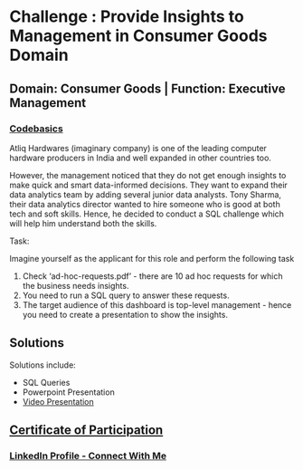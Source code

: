 # Challenge : Provide Insights to Management in Consumer Goods Domain

## Domain:  Consumer Goods | Function: Executive Management

### <a href="https://codebasics.io/challenge/codebasics-resume-project-challenge">Codebasics</a>

Atliq Hardwares (imaginary company) is one of the leading computer hardware producers in India and well expanded in other countries too.


However, the management noticed that they do not get enough insights to make quick and smart data-informed decisions. They want to expand their data analytics team by adding several junior data analysts. Tony Sharma, their data analytics director wanted to hire someone who is good at both tech and soft skills. Hence, he decided to conduct a SQL challenge which will help him understand both the skills.


Task:  


Imagine yourself as the applicant for this role and perform the following task

1.    Check ‘ad-hoc-requests.pdf’ - there are 10 ad hoc requests for which the business needs insights.
2.    You need to run a SQL query to answer these requests. 
3.    The target audience of this dashboard is top-level management - hence you need to create a presentation to show the insights.


## Solutions
Solutions include:
- SQL Queries
- Powerpoint Presentation
- <a href="https://drive.google.com/file/d/110ZwjUbXyWgPMGLO7KmUb3Q6zlzShvQ5/view?usp=sharing">Video Presentation</a>


## <a href="https://certificate-cdn.codebasics.io/download-certificate-pdf/CH-1-7-12387.pdf">Certificate of Participation</a>

### <a href="https://www.linkedin.com/in/amit-vikram-raj-883460207/">LinkedIn Profile - Connect With Me</a>
